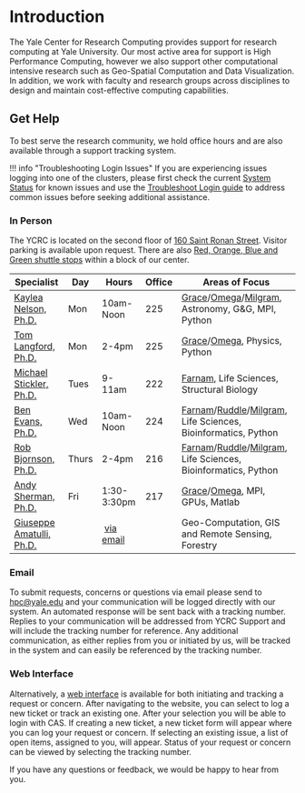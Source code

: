 # Introduction

The Yale Center for Research Computing provides support for research computing at Yale University. Our most active area for support is High Performance Computing, however we also support other computational intensive research such as Geo-Spatial Computation and Data Visualization.  In addition, we work with faculty and research groups across disciplines to design and maintain cost-effective computing capabilities.

## Get Help

To best serve the research community, we hold office hours and are also available through a support tracking system.

!!! info "Troubleshooting Login Issues"
    If you are experiencing issues logging into one of the clusters, please first check the current [System Status](http://research.computing.yale.edu/system-status) for known issues and use the [Troubleshoot Login guide](/clusters-at-yale/troubleshoot) to address common issues before seeking additional assistance.

### In Person

The YCRC is located on the second floor of [160 Saint Ronan Street](https://research.computing.yale.edu/about/location). Visitor parking is available upon request. There are also [Red, Orange, Blue and Green shuttle stops](https://yaleshuttle.doublemap.com/map) within a block of our center.

|Specialist<img width=100/>|Day|Hours<img width=70/>|Office|Areas of Focus|
|--- |--- |--- |--- |--- |
|[Kaylea Nelson, Ph.D.](https://research.computing.yale.edu/about/staff/kaylea-nelson)|Mon|10am-Noon|225|[Grace](/clusters-at-yale/clusters/grace)/[Omega](/clusters-at-yale/clusters/omega)/[Milgram](/clusters-at-yale/clusters/milgram), Astronomy, G&G, MPI, Python|
|[Tom Langford, Ph.D.](https://research.computing.yale.edu/about/research-scientists-staff/thomas-langford)|Mon|2-4pm|225|[Grace](/clusters-at-yale/clusters/grace)/[Omega](/clusters-at-yale/clusters/omega), Physics, Python|
|[Michael Stickler, Ph.D.](https://research.computing.yale.edu/about/staff/michael-strickler)|Tues|9-11am|222|[Farnam](/clusters-at-yale/clusters/farnam), Life Sciences, Structural Biology|
|[Ben Evans, Ph.D.](https://research.computing.yale.edu/about/staff/benjamin-evans)|Wed|10am-Noon|224|[Farnam](/clusters-at-yale/clusters/farnam)/[Ruddle](/clusters-at-yale/clusters/ruddle)/[Milgram](/clusters-at-yale/clusters/milgram), Life Sciences, Bioinformatics, Python|
|[Rob Bjornson, Ph.D.](https://research.computing.yale.edu/about/leadership-team/robert-bjornson)|Thurs|2-4pm|216|[Farnam](/clusters-at-yale/clusters/farnam)/[Ruddle](/clusters-at-yale/clusters/ruddle)/[Milgram](/clusters-at-yale/clusters/milgram), Life Sciences, Bioinformatics, Python|
|[Andy Sherman, Ph.D.](https://research.computing.yale.edu/about/leadership-team/andrew-sherman)|Fri|1:30-3:30pm|217|[Grace](/clusters-at-yale/clusters/grace)/[Omega](/clusters-at-yale/clusters/omega), MPI, GPUs, Matlab|
|[Giuseppe Amatulli, Ph.D.](https://research.computing.yale.edu/about/staff/giuseppe-amatulli)|| [via email](mailto:giuseppe.amatulli@yale.edu)||Geo-Computation, GIS and Remote Sensing, Forestry|

### Email

To submit requests, concerns or questions via email please send to [hpc@yale.edu](mailto:hpc@yale.edu) and your communication will be logged directly with our system. An automated response will be sent back with a tracking number. Replies to your communication will be addressed from YCRC Support and will include the tracking number for reference. Any additional communication, as either replies from you or initiated by us, will be tracked in the system and can easily be referenced by the tracking number.

### Web Interface

Alternatively, a [web interface](https://support.ycrc.yale.edu) is available for both initiating and tracking a request or concern. After navigating to the website, you can select to log a new ticket or track an existing one. After your selection you will be able to login with CAS. If creating a new ticket, a new ticket form will appear where you can log your request or concern. If selecting an existing issue, a list of open items, assigned to you, will appear. Status of your request or concern can be viewed by selecting the tracking number.

If you have any questions or feedback, we would be happy to hear from you.
